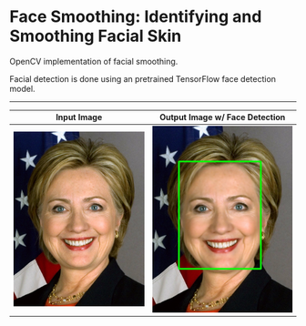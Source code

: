 # Face Smoothing: Identifying and Smoothing Facial Skin

OpenCV implementation of facial smoothing. 

Facial detection is done using an pretrained TensorFlow face detection model.

---

Input Image             |  Output Image w/ Face Detection
:-------------------------:|:-------------------------:
![alt text](https://github.com/5starkarma/face-smoothing/blob/main/data/images/hillary_clinton.jpg?raw=true "Input image")  |  ![alt text](https://github.com/5starkarma/face-smoothing/blob/main/data/output/output_with_bbox0.jpg?raw=true "Output image")
